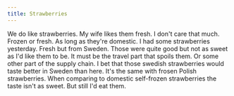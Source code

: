 ```yaml
---
title: Strawberries
---
```


We do like strawberries. My wife likes them fresh. I don't care that much. Frozen or fresh. As long as they're domestic. I had some strawberries yesterday. Fresh but from Sweden. Those were quite good but not as sweet as I'd like them to be. It must be the travel part that spoils them. Or some other part of the supply chain. I bet that those swedish strawberries would taste better in Sweden than here. It's the same with frosen Polish strawberries. When comparing to domestic self-frozen strawberries the taste isn't as sweet. But still I'd eat them.